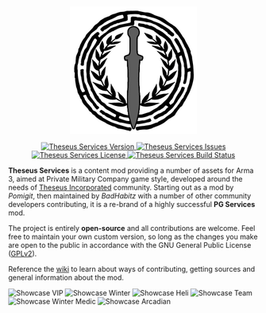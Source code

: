 <p align="center">
    <img src="https://github.com/Theseus-Aegis/TheseusServices/blob/master/extras/assets/logo/logo_tacs_ca.png">
</p>
<p align="center">
    <a href="https://github.com/Theseus-Aegis/TheseusServices/releases">
        <img src="https://img.shields.io/badge/Version-1.23.0-blue.svg" alt="Theseus Services Version">
    </a>
    <a href="https://github.com/Theseus-Aegis/TheseusServices/issues">
        <img src="https://img.shields.io/github/issues-raw/Theseus-Aegis/TheseusServices.svg?label=Issues" alt="Theseus Services Issues">
    </a>
    <a href="https://github.com/Theseus-Aegis/TheseusServices/blob/master/LICENSE">
        <img src="https://img.shields.io/badge/License-GPLv2-red.svg" alt="Theseus Services License">
    </a>
    <a href="https://travis-ci.org/Theseus-Aegis/TheseusServices">
        <img src="https://travis-ci.org/Theseus-Aegis/TheseusServices.svg?branch=master" alt="Theseus Services Build Status">
    </a>
</p>

**Theseus Services** is a content mod providing a number of assets for Arma 3, aimed at Private Military Company game style, developed around the needs of [Theseus Incorporated](https://www.theseus-aegis.com) community. Starting out as a mod by *Pomigit*, then maintained by *BadHabitz* with a number of other community developers contributing, it is a re-brand of a highly successful **PG Services** mod.

The project is entirely **open-source** and all contributions are welcome. Feel free to maintain your own custom version, so long as the changes you make are open to the public in accordance with the GNU General Public License ([GPLv2](https://github.com/Theseus-Aegis/TheseusServices/blob/master/LICENSE)).

Reference the [wiki](https://github.com/Theseus-Aegis/TheseusServices/wiki) to learn about ways of contributing, getting sources and general information about the mod.

![Showcase VIP](https://raw.githubusercontent.com/Theseus-Aegis/TheseusServices/master/extras/assets/img/showcase_vip.jpg)
![Showcase Winter](https://raw.githubusercontent.com/Theseus-Aegis/TheseusServices/master/extras/assets/img/showcase_winter.jpg)
![Showcase Heli](https://raw.githubusercontent.com/Theseus-Aegis/TheseusServices/master/extras/assets/img/showcase_heli.jpg)
![Showcase Team](https://raw.githubusercontent.com/Theseus-Aegis/TheseusServices/master/extras/assets/img/showcase_team.jpg)
![Showcase Winter Medic](https://raw.githubusercontent.com/Theseus-Aegis/TheseusServices/master/extras/assets/img/showcase_winter_medic.jpg)
![Showcase Arcadian](https://raw.githubusercontent.com/Theseus-Aegis/TheseusServices/master/extras/assets/img/showcase_arcadian.jpg)
